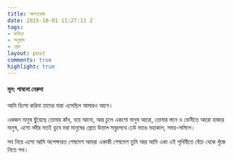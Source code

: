 ```yaml
---
title: অলওয়েজ
date: 2015-10-01 11:27:11 Z
tags:
- কবিতা
- অনুবাদ
- প্রেম
layout: post
comments: true
highlight: true
---
```


#### মূল: পাবলো নেরুদা ####

আমি হিংসা করিনা তাদের
যারা এসেছিল আমারও আগে।

একজন মানুষ
ছুঁয়েছে তোমার কাঁধ, বয়ে আনো,
আর চুলে একশো মানুষ আরো,
তোমার স্তনে ও যোনীতে আরো হাজার মানুষ,
এসো নদীর মতই
ডুবে মরা মানুষের স্রোত
উত্তাল সমুদ্রপথে
ঢেউ ভাঙে মহাকাল, সময়-সলিলে।

সব নিয়ে এসো
আমি অপেক্ষারত
শেষমেশ আমরা একাকী
শেষমেশ তুমি আর আমি
একা এই পৃথিবীতে
বেঁচে থেকে খুঁজে নিতে পথ।
